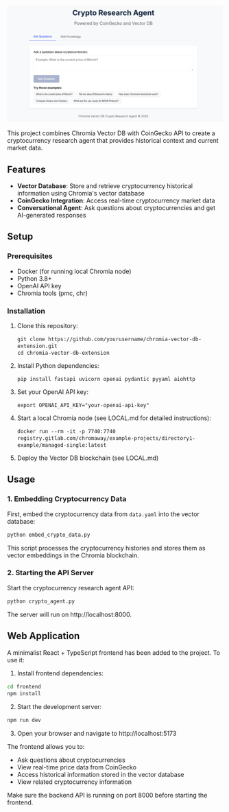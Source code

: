 ![Cryptocurrency Research Agent](https://github.com/chromindscan/vector-db-agent/blob/main/public/landing.png)

This project combines Chromia Vector DB with CoinGecko API to create a cryptocurrency research agent that provides historical context and current market data.

## Features

- **Vector Database**: Store and retrieve cryptocurrency historical information using Chromia's vector database
- **CoinGecko Integration**: Access real-time cryptocurrency market data
- **Conversational Agent**: Ask questions about cryptocurrencies and get AI-generated responses

## Setup

### Prerequisites

- Docker (for running local Chromia node)
- Python 3.8+
- OpenAI API key
- Chromia tools (pmc, chr)

### Installation

1. Clone this repository:
   ```
   git clone https://github.com/yourusername/chromia-vector-db-extension.git
   cd chromia-vector-db-extension
   ```

2. Install Python dependencies:
   ```
   pip install fastapi uvicorn openai pydantic pyyaml aiohttp
   ```

3. Set your OpenAI API key:
   ```
   export OPENAI_API_KEY="your-openai-api-key"
   ```

4. Start a local Chromia node (see LOCAL.md for detailed instructions):
   ```
   docker run --rm -it -p 7740:7740 registry.gitlab.com/chromaway/example-projects/directory1-example/managed-single:latest
   ```

5. Deploy the Vector DB blockchain (see LOCAL.md)

## Usage

### 1. Embedding Cryptocurrency Data

First, embed the cryptocurrency data from `data.yaml` into the vector database:

```bash
python embed_crypto_data.py
```

This script processes the cryptocurrency histories and stores them as vector embeddings in the Chromia blockchain.

### 2. Starting the API Server

Start the cryptocurrency research agent API:

```bash
python crypto_agent.py
```

The server will run on http://localhost:8000.


## Web Application

A minimalist React + TypeScript frontend has been added to the project. To use it:

1. Install frontend dependencies:
```bash
cd frontend
npm install
```

2. Start the development server:
```bash
npm run dev
```

3. Open your browser and navigate to http://localhost:5173

The frontend allows you to:
- Ask questions about cryptocurrencies
- View real-time price data from CoinGecko
- Access historical information stored in the vector database
- View related cryptocurrency information

Make sure the backend API is running on port 8000 before starting the frontend.
